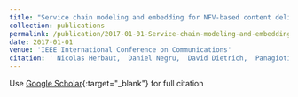 ```yaml
---
title: "Service chain modeling and embedding for NFV-based content delivery"
collection: publications
permalink: /publication/2017-01-01-Service-chain-modeling-and-embedding-for-NFV-based-content-delivery
date: 2017-01-01
venue: 'IEEE International Conference on Communications'
citation: ' Nicolas Herbaut,  Daniel Negru,  David Dietrich,  Panagiotis Papadimitriou, &quot;Service chain modeling and embedding for NFV-based content delivery.&quot; IEEE International Conference on Communications, 2017.'
---
```

Use [Google Scholar](https://scholar.google.com/scholar?q=Service+chain+modeling+and+embedding+for+NFV+based+content+delivery){:target="_blank"} for full citation